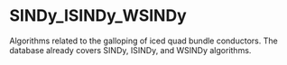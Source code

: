 # SINDy_ISINDy_WSINDy
Algorithms related to the galloping of iced quad bundle conductors.
The database already covers SINDy, ISINDy, and WSINDy algorithms.
